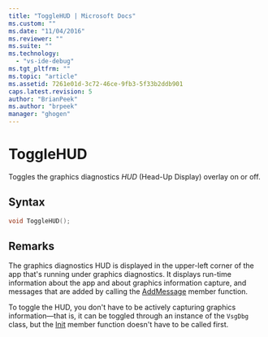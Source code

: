 ```yaml
---
title: "ToggleHUD | Microsoft Docs"
ms.custom: ""
ms.date: "11/04/2016"
ms.reviewer: ""
ms.suite: ""
ms.technology: 
  - "vs-ide-debug"
ms.tgt_pltfrm: ""
ms.topic: "article"
ms.assetid: 7261e01d-3c72-46ce-9fb3-5f33b2ddb901
caps.latest.revision: 5
author: "BrianPeek"
ms.author: "brpeek"
manager: "ghogen"
---
```

# ToggleHUD
Toggles the graphics diagnostics *HUD* (Head-Up Display) overlay on or off.  
  
## Syntax  
  
```C++  
void ToggleHUD();  
```  
  
## Remarks  
 The graphics diagnostics HUD is displayed in the upper-left corner of the app that's running under graphics diagnostics. It displays run-time information about the app and about graphics information capture, and messages that are added by calling the [AddMessage](addmessage.md) member function.  
  
 To toggle the HUD, you don't have to be actively capturing graphics information—that is, it can be toggled through an instance of the `VsgDbg` class, but the [Init](init.md) member function doesn't have to be called first.